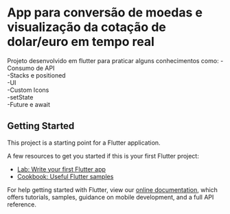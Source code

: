 # App para conversão de moedas e visualização da cotação de dolar/euro em tempo real

Projeto desenvolvido em flutter para praticar alguns conhecimentos como:
-Consumo de API<br/>
-Stacks e positioned<br/>
-UI<br/>
-Custom Icons<br/>
-setState<br/>
-Future e await<br/>

## Getting Started

This project is a starting point for a Flutter application.

A few resources to get you started if this is your first Flutter project:

- [Lab: Write your first Flutter app](https://flutter.dev/docs/get-started/codelab)
- [Cookbook: Useful Flutter samples](https://flutter.dev/docs/cookbook)

For help getting started with Flutter, view our
[online documentation](https://flutter.dev/docs), which offers tutorials,
samples, guidance on mobile development, and a full API reference.
